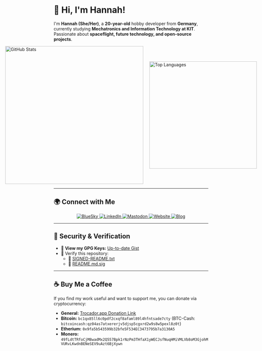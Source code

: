 # 👋 Hi, I'm Hannah!

I'm **Hannah (She/Her)**, a **20-year-old** hobby developer from **Germany**, currently studying **Mechatronics and Information Technology at KIT**. Passionate about **spaceflight, future technology, and open-source projects**.

<div style="display: flex; justify-content: center; align-items: center; gap: 20px;">
  <img width="450" src="https://github-readme-stats.vercel.app/api?username=martianingreen&include_all_commits=true&count_private=true&show_icons=true&line_height=20&title_color=2B5BBD&icon_color=1124BB&text_color=A1A1A1&bg_color=0,000000,130F40" alt="GitHub Stats"/>
  <img width="350" src="https://github-readme-stats.vercel.app/api/top-langs?username=martianingreen&show_icons=true&locale=en&layout=compact&theme=chartreuse-dark" alt="Top Languages"/>
</div>

---

## 🌍 Connect with Me

<p align="center">
  <a href="https://bsky.app/profile/rennersh.de" target="_blank">
    <img src="https://img.shields.io/badge/BlueSky-%23295ef6.svg?&style=for-the-badge&logo=bluesky&logoColor=white" alt="BlueSky">
  </a>
  <a href="https://www.linkedin.com/in/hannah-renners-58bab0342/" target="_blank">
    <img src="https://img.shields.io/badge/LinkedIn-%230077B5.svg?&style=for-the-badge&logo=linkedin&logoColor=white" alt="LinkedIn">
  </a>
  <a href="https://mastodon.social/@martianhannah" target="_blank">
    <img src="https://img.shields.io/badge/Mastodon-%233A1C87.svg?&style=for-the-badge&logo=mastodon&logoColor=white" alt="Mastodon">
  </a>
  <a href="https://rennersh.de" target="_blank">
    <img src="https://img.shields.io/badge/Website-%23000000.svg?&style=for-the-badge&logo=About.me&logoColor=white" alt="Website">
  </a>
  <a href="https://rennersh.de/static/obsidian/encyclopedia/landing-page.html" target="_blank">
    <img src="https://img.shields.io/badge/Blog-%23FF5722.svg?&style=for-the-badge&logo=blogger&logoColor=white" alt="Blog">
  </a>
</p>

---

## 🔑 Security & Verification

- 📜 **View my GPG Keys:** [Up-to-date Gist](https://url.rennersh.de/pgp-keys?github)
- 🔏 Verify this repository:
  - 📄 [SIGNED-README.txt](https://github.com/MartianInGreen/MartianInGreen/blob/main/README.md.signed)
  - 📝 [README.md.sig](https://github.com/MartianInGreen/MartianInGreen/blob/main/README.md.sig)

---

## ☕ Buy Me a Coffee

If you find my work useful and want to support me, you can donate via cryptocurrency:

- **General:** [Trocador.app Donation Link](https://trocador.app/anonpay?ticker_to=eth&network_to=ERC20&address=0x9fa5b543599b32bfe5F534EC3473795b7a3130A5&ref=sqKNYGZbRl&direct=True&name=MartianInGreen)
- **Bitcoin:** `bc1qx85ll6c0pdf2cxqf8afaml89l4hfntsade7cty` (BTC-Cash: `bitcoincash:qz04as7atxererjv5djsp5cgxrd2w9s8w5pexl8z0t`)  
- **Etherium:** `0x9fa5b543599b32bfe5F534EC3473795b7a3130A5`
- **Monero:** `49fLdtTRfoCjM8wadMx2Q557Bpk1rNzPm3THfaX1yWECJsfNuqHMiVMLVb8oM3GjohMVURvLKwdnBENeSEV9uAzt6BjXywn`
